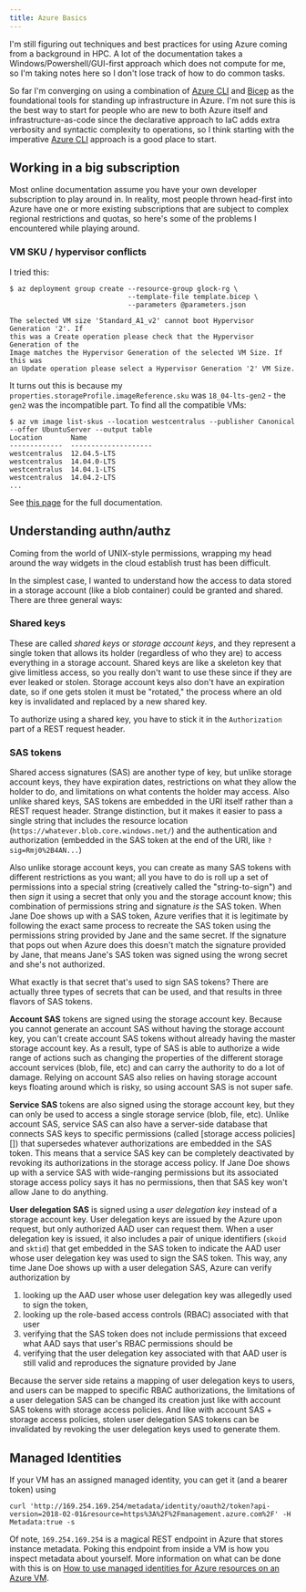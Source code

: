```yaml
---
title: Azure Basics
---
```


I'm still figuring out techniques and best practices for using Azure coming from
a background in HPC.  A lot of the documentation takes a
Windows/Powershell/GUI-first approach which does not compute for me, so I'm
taking notes here so I don't lose track of how to do common tasks.

So far I'm converging on using a combination of [Azure CLI][] and [Bicep][] as
the foundational tools for standing up infrastructure in Azure.  I'm not sure
this is the best way to start for people who are new to both Azure itself and
infrastructure-as-code since the declarative approach to IaC adds extra
verbosity and syntactic complexity to operations, so I think starting with the
imperative [Azure CLI][] approach is a good place to start.

## Working in a big subscription

Most online documentation assume you have your own developer subscription to
play around in.  In reality, most people thrown head-first into Azure have one
or more existing subscriptions that are subject to complex regional restrictions
and quotas, so here's some of the problems I encountered while playing around.

### VM SKU / hypervisor conflicts

I tried this:

```
$ az deployment group create --resource-group glock-rg \
                             --template-file template.bicep \
                             --parameters @parameters.json

The selected VM size 'Standard_A1_v2' cannot boot Hypervisor Generation '2'. If
this was a Create operation please check that the Hypervisor Generation of the
Image matches the Hypervisor Generation of the selected VM Size. If this was
an Update operation please select a Hypervisor Generation '2' VM Size.
```

It turns out this is because my `properties.storageProfile.imageReference.sku`
was `18_04-lts-gen2` - the `gen2` was the incompatible part.  To find all the
compatible VMs:

```
$ az vm image list-skus --location westcentralus --publisher Canonical --offer UbuntuServer --output table
Location       Name
-------------  --------------------
westcentralus  12.04.5-LTS
westcentralus  14.04.0-LTS
westcentralus  14.04.1-LTS
westcentralus  14.04.2-LTS
...
```

See [this page](https://docs.microsoft.com/en-us/azure/virtual-machines/linux/cli-ps-findimage) for the full documentation.

[Azure CLI]: https://docs.microsoft.com/en-us/cli/azure/
[Bicep]: https://docs.microsoft.com/en-us/azure/azure-resource-manager/bicep/overview

## Understanding authn/authz

Coming from the world of UNIX-style permissions, wrapping my head around the way
widgets in the cloud establish trust has been difficult.

In the simplest case, I wanted to understand how the access to data stored in
a storage account (like a blob container) could be granted and shared.  There
are three general ways:

### Shared keys

These are called _shared keys_ or _storage account keys_, and they represent a
single token that allows its holder (regardless of who they are) to access
everything in a storage account.  Shared keys are like a skeleton key that give
limitless access, so you really don't want to use these since if they are ever
leaked or stolen.  Storage account keys also don't have an expiration date, so
if one gets stolen it must be "rotated," the process where an old key is
invalidated and replaced by a new shared key.

To authorize using a shared key, you have to stick it in the `Authorization`
part of a REST request header.

### SAS tokens

Shared access signatures (SAS) are another type of key, but unlike storage
account keys, they have expiration dates, restrictions on what they allow the
holder to do, and limitations on what contents the holder may access.  Also
unlike shared keys, SAS tokens are embedded in the URI itself rather than a REST
request header.  Strange distinction, but it makes it easier to pass a single
string that includes the resource location (`https://whatever.blob.core.windows.net/`)
and the authentication and authorization (embedded in the SAS token at the end
of the URI, like `?sig=Rmj0%2B4AN...`)

Also unlike storage account keys, you can create as many SAS tokens with
different restrictions as you want; all you have to do is roll up a set of
permissions into a special string (creatively called the "string-to-sign") and
then _sign_ it using a secret that only you and the storage account know; this
combination of permissions string and signature _is_ the SAS token.  When Jane
Doe shows up with a SAS token, Azure verifies that it is legitimate by
following the exact same process to recreate the SAS token using the permissions
string provided by Jane and the same secret.  If the signature that pops out
when Azure does this doesn't match the signature provided by Jane, that means
Jane's SAS token was signed using the wrong secret and she's not authorized.

What exactly is that secret that's used to sign SAS tokens?  There are actually
three types of secrets that can be used, and that results in three flavors of
SAS tokens.

**Account SAS** tokens are signed using the storage account key.  Because you
cannot generate an account SAS without having the storage account key, you can't
create account SAS tokens without already having the master storage account key.
As a result, type of SAS is able to authorize a wide range of actions such as
changing the properties of the different storage account services (blob, file,
etc) and can carry the authority to do a lot of damage. Relying on account SAS
also relies on having storage account keys floating around which is risky, so
using account SAS is not super safe.

**Service SAS** tokens are also signed using the storage account key, but they
can only be used to access a single storage service (blob, file, etc). Unlike
account SAS, service SAS can also have a server-side database that connects SAS
keys to specific permissions (called [storage access policies][]) that
supersedes whatever authorizations are embedded in the SAS token. This means
that a service SAS key can be completely deactivated by revoking its
authorizations in the storage access policy. If Jane Doe shows up with a service
SAS with wide-ranging permissions but its associated storage access policy says
it has no permissions, then that SAS key won't allow Jane to do anything.

**User delegation SAS** is signed using a _user delegation key_ instead of a
storage account key. User delegation keys are issued by the Azure upon request,
but only authorized AAD user can request them. When a user delegation key is
issued, it also includes a pair of unique identifiers (`skoid` and `sktid`)
that get embedded in the SAS token to indicate the AAD user whose user
delegation key was used to sign the SAS token. This way, any time Jane Doe
shows up with a user delegation SAS, Azure can verify authorization by

1. looking up the AAD user whose user delegation key was allegedly used to sign
   the token,
2. looking up the role-based access controls (RBAC) associated with that user
3. verifying that the SAS token does not include permissions that exceed what
   AAD says that user's RBAC permissions should be
4. verifying that the user delegation key associated with that AAD user is still
   valid and reproduces the signature provided by Jane

Because the server side retains a mapping of user delegation keys to users, and
users can be mapped to specific RBAC authorizations, the limitations of a
user delegation SAS can be changed its creation just like with account SAS
tokens with storage access policies. And like with account SAS + storage access
policies, stolen user delegation SAS tokens can be invalidated by revoking the
user delegation keys used to generate them.

[stored access policies]: https://docs.microsoft.com/en-us/rest/api/storageservices/define-stored-access-policy

## Managed Identities

If your VM has an assigned managed identity, you can get it (and a bearer token)
using

```
curl 'http://169.254.169.254/metadata/identity/oauth2/token?api-version=2018-02-01&resource=https%3A%2F%2Fmanagement.azure.com%2F' -H Metadata:true -s
```

Of note, `169.254.169.254` is a magical REST endpoint in Azure that stores
instance metadata.  Poking this endpoint from inside a VM is how you inspect
metadata about yourself.  More information on what can be done with this is
on [How to use managed identities for Azure resources on an Azure VM][].

[How to use managed identities for Azure resources on an Azure VM]: https://docs.microsoft.com/en-us/azure/active-directory/managed-identities-azure-resources/how-to-use-vm-token
